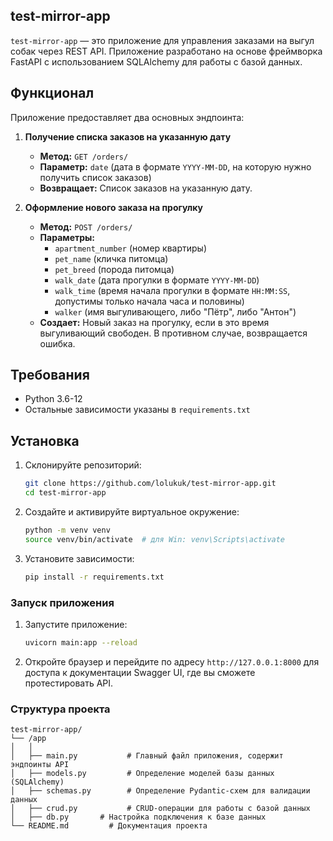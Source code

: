 ## test-mirror-app

`test-mirror-app` — это приложение для управления заказами на выгул собак через REST API. Приложение разработано на основе фреймворка FastAPI с использованием SQLAlchemy для работы с базой данных.

## Функционал

Приложение предоставляет два основных эндпоинта:

1. **Получение списка заказов на указанную дату**
   - **Метод:** `GET /orders/`
   - **Параметр:** `date` (дата в формате `YYYY-MM-DD`, на которую нужно получить список заказов)
   - **Возвращает:** Список заказов на указанную дату.

2. **Оформление нового заказа на прогулку**
   - **Метод:** `POST /orders/`
   - **Параметры:** 
     - `apartment_number` (номер квартиры)
     - `pet_name` (кличка питомца)
     - `pet_breed` (порода питомца)
     - `walk_date` (дата прогулки в формате `YYYY-MM-DD`)
     - `walk_time` (время начала прогулки в формате `HH:MM:SS`, допустимы только начала часа и половины)
     - `walker` (имя выгуливающего, либо "Пётр", либо "Антон")
   - **Создает:** Новый заказ на прогулку, если в это время выгуливающий свободен. В противном случае, возвращается ошибка.

## Требования

- Python 3.6-12
- Остальные зависимости указаны в `requirements.txt`

## Установка

1. Склонируйте репозиторий:

   ```bash
   git clone https://github.com/lolukuk/test-mirror-app.git
   cd test-mirror-app
   ```

2. Создайте и активируйте виртуальное окружение:

   ```bash
   python -m venv venv
   source venv/bin/activate  # для Win: venv\Scripts\activate
   ```

3. Установите зависимости:

   ```bash
   pip install -r requirements.txt
   ```

### Запуск приложения

1. Запустите приложение:

   ```bash
   uvicorn main:app --reload
   ```

2. Откройте браузер и перейдите по адресу `http://127.0.0.1:8000` для доступа к документации Swagger UI, где вы сможете протестировать API.

### Структура проекта

```plaintext
test-mirror-app/
└── /app
│   │
│   ├── main.py           # Главный файл приложения, содержит эндпоинты API
│   ├── models.py         # Определение моделей базы данных (SQLAlchemy)
│   ├── schemas.py        # Определение Pydantic-схем для валидации данных
│   ├── crud.py           # CRUD-операции для работы с базой данных
│   ├── db.py       # Настройка подключения к базе данных
└── README.md         # Документация проекта
```

